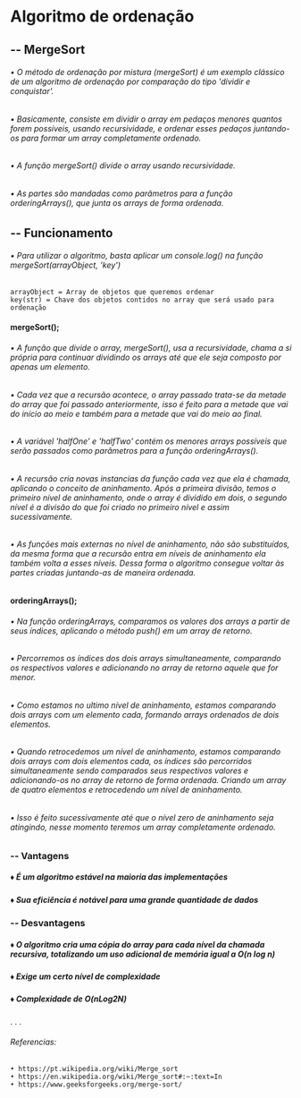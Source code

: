 # Algoritmo de ordenação

## -- MergeSort

###### • O método de ordenação por mistura (mergeSort) é um exemplo clássico de um algoritmo de ordenação por comparação do tipo 'dividir e conquistar'.
###### • Basicamente, consiste em dividir o array em pedaços menores quantos forem possíveis, usando recursividade, e ordenar esses pedaços juntando-os para formar um array completamente ordenado.
###### • A função mergeSort() divide o array usando recursividade.
###### • As partes são mandadas como parâmetros para a função orderingArrays(), que junta os arrays de forma ordenada.

## -- Funcionamento

###### • Para utilizar o algoritmo, basta aplicar um console.log() na função mergeSort(arrayObject, 'key')

    arrayObject = Array de objetos que queremos ordenar
    key(str) = Chave dos objetos contidos no array que será usado para ordenação

#### mergeSort();

###### • A função que divide o array, mergeSort(), usa a recursividade, chama a si própria para continuar dividindo os arrays até que ele seja composto por apenas um elemento.
###### • Cada vez que a recursão acontece, o array passado trata-se da metade do array que foi passado anteriormente, isso é feito para a metade que vai do início ao meio e também para a metade que vai do meio ao final.
###### • A variável 'halfOne' e 'halfTwo' contém os menores arrays possíveis que serão passados como parâmetros para a função orderingArrays().
###### • A recursão cria novas instancias da função cada vez que ela é chamada, aplicando o conceito de aninhamento. Após a primeira divisão, temos o primeiro nível de aninhamento, onde o array é dividido em dois, o segundo nível é a divisão do que foi criado no primeiro nível e assim sucessivamente.
###### • As funções mais externas no nível de aninhamento, não são substituídos, da mesma forma que a recursão entra em níveis de aninhamento ela também volta a esses níveis. Dessa forma o algoritmo consegue voltar às partes criadas juntando-as de maneira ordenada.

#### orderingArrays();

###### • Na função orderingArrays, comparamos os valores dos arrays a partir de seus índices, aplicando o método push() em um array de retorno.
###### • Percorremos os índices dos dois arrays simultaneamente, comparando os respectivos valores e adicionando no array de retorno aquele que for menor.
###### • Como estamos no ultimo nível de aninhamento, estamos comparando dois arrays com um elemento cada, formando arrays ordenados de dois elementos.
###### • Quando retrocedemos um nível de aninhamento, estamos comparando dois arrays com dois elementos cada, os índices são percorridos simultaneamente sendo comparados seus respectivos valores e adicionando-os no array de retorno de forma ordenada. Criando um array de quatro elementos e retrocedendo um nível de aninhamento.
###### • Isso é feito sucessivamente até que o nível zero de aninhamento seja atingindo, nesse momento teremos um array completamente ordenado.

### -- Vantagens

##### ♦ É um algoritmo estável na maioria das implementações
##### ♦ Sua eficiência é notável para uma grande quantidade de dados

### -- Desvantagens

##### ♦ O algoritmo cria uma cópia do array para cada nível da chamada recursiva, totalizando um uso adicional de memória igual a O(n log n)
##### ♦ Exige um certo nível de complexidade 
##### ♦ Complexidade de O(nLog2N)
.
.
.
###### Referencias:
    • https://pt.wikipedia.org/wiki/Merge_sort
    • https://en.wikipedia.org/wiki/Merge_sort#:~:text=In
    • https://www.geeksforgeeks.org/merge-sort/

